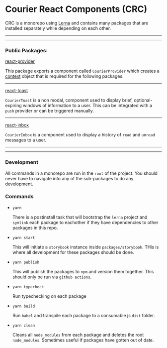 # Courier React Components (CRC)

CRC is a monorepo using [Lerna](https://www.lerna.com) and contains many packages that are installed separately while depending on each other.

---

---

### Public Packages:

[react-provider](https://github.com/trycourier/courier-react/pacakges/react-provider)

This package exports a component called `CourierProvider` which creates a [context](https://reactjs.org/docs/context.html) object that is required for the following packages.

---

[react-toast](https://github.com/trycourier/courier-react/pacakges/react-toast)

`CourierToast` is a non modal, component used to display brief, optional-expiring windows of information to a user. This can be integrated with a `push` provider or can be triggered manually.

---

[react-inbox](https://github.com/trycourier/courier-react/pacakges/react-inbox)

`CourierInbox` is a component used to display a history of `read` and `unread` messages to a user.

---

---

### Development

All commands in a monorepo are run in the `root` of the project. You should never have to navigate into any of the sub-packages to do any development.

### Commands

- `yarn`

  There is a postinstall task that will bootstrap the `lerna` project and `symlink` each package to eachother if they have dependencies to other packages in this repo.

- `yarn start`

  This will initiate a `storybook` instance inside `packages/storybook`. THis is where all development for these packages should be done.

- `yarn publish`

  This will publish the packages to `npm` and version them together. This should only be run via `github actions`.

- `yarn typecheck`

  Run typechecking on each package

- `yarn build`

  Run `babel` and transpile each package to a consumable js `dist` folder.

- `yarn clean`

  Cleans all `node_modules` from each package and deletes the root `node_modules`. Sometimes useful if packages have gotten out of date.
